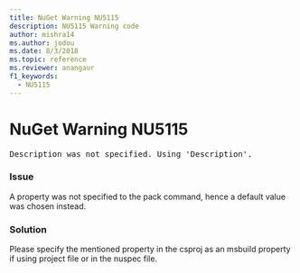 ```yaml
---
title: NuGet Warning NU5115
description: NU5115 Warning code
author: mishra14
ms.author: jodou
ms.date: 8/3/2018
ms.topic: reference
ms.reviewer: anangaur
f1_keywords: 
  - NU5115
---
```


# NuGet Warning NU5115
<pre>Description was not specified. Using 'Description'.</pre>

### Issue

A property was not specified to the pack command, hence a default value was chosen instead.


### Solution

Please specify the mentioned property in the csproj as an msbuild property if using project file or in the nuspec file.

